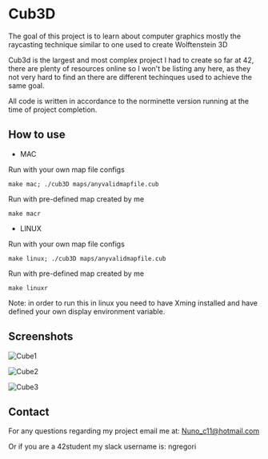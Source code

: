 # Cub3D

The goal of this project is to learn about computer graphics mostly the raycasting technique similar to one used to create Wolftenstein 3D

Cub3d is the largest and most complex project I had to create so far at 42, there are plenty of resources online so I won't be listing any here, as they not very hard to find an there are different techinques used to achieve the same goal.

All code is written in accordance to the norminette version running at the time of project completion.

## How to use

* MAC

Run with your own map file configs

```
make mac; ./cub3D maps/anyvalidmapfile.cub
```

Run with pre-defined map created by me
```
make macr
```

* LINUX

Run with your own map file configs

```
make linux; ./cub3D maps/anyvalidmapfile.cub
```

Run with pre-defined map created by me
```
make linuxr
```

Note: in order to run this in linux you need to have Xming installed and have defined your own display environment variable.

## Screenshots

![Cube1](screenshots/cube1)


![Cube2](screenshots/cube2)


![Cube3](screenshots/cube3)

## Contact

For any questions regarding my project email me at: Nuno_c11@hotmail.com

Or if you are a 42student my slack username is: ngregori
